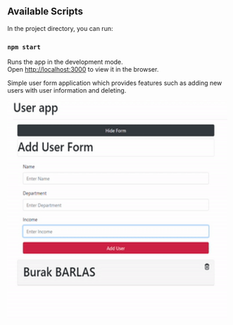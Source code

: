## Available Scripts

In the project directory, you can run:

### `npm start`

Runs the app in the development mode.<br />
Open [http://localhost:3000](http://localhost:3000) to view it in the browser.

Simple user form application which provides features such as adding new users with user information and deleting.

<!-- ![https://raw.githubusercontent.com/BurakBarlas/React-Tutorial/master/user-app.gif](user-app.gif){:height="20px" width="36px"} -->
<img src="user-app.gif" alt="drawing" width="500" height="500"/> 